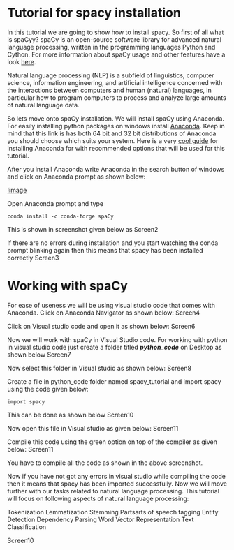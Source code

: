 # Tutorial for spacy installation
In this tutorial we are going to show how to install spacy. So first of all what is spaCyy? 
spaCy is an open-source software library for advanced natural language processing, written in the programming languages Python and Cython. For more information about spaCy usage and other features have a look [here](https://spacy.io/usage/spacy-101).

Natural language processing (NLP) is a subfield of linguistics, computer science, information engineering, and 
artificial intelligence concerned with the interactions between computers and human (natural) languages,
in particular how to program computers to process and analyze large amounts of natural language data. 

So lets move onto spaCy installation. We will install spaCy using Anaconda. 
For easily installing python packages on windows install [Anaconda](https://www.anaconda.com/distribution/). Keep in mind that this link is has both 64 bit and 32 bit
distributions of Anaconda you should choose which suits your system. Here is a very [cool guide](https://problemsolvingwithpython.com/01-Orientation/01.03-Installing-Anaconda-on-Windows/) 
for installing Anaconda for with recommended options that will be used for this tutorial. 

After you install Anaconda write Anaconda in the search button of windows and click on Anaconda prompt as shown below:

[!image](https://imgur.com/a/isQxaiq)


Open Anaconda prompt and type 

```
conda install -c conda-forge spaCy
```

This is shown in screenshot given below as 
Screen2

If there are no errors during installation and you start watching the conda prompt blinking again then this means that spacy has been installed correctly
Screen3

# Working with spaCy
For ease of useness we will be using visual studio code that comes with Anaconda. Click on Anaconda Navigator as shown below:
Screen4  

Click on Visual studio code and open it as shown below:
Screen6

Now we will work with spaCy in Visual Studio code. For working with python in visual studio code just create a folder titled ***python_code*** on Desktop as shown below
Screen7

Now select this folder in Visual studio as shown below:
Screen8

Create a file in python_code folder named spacy_tutorial and import spacy using the code given below:

```
import spacy
```

This can be done as shown below
Screen10

Now open this file in Visual studio as given below: 
Screen11


Compile this code using the green option on top of the compiler as given below:
Screen11

You have to compile all the code as shown in the above screenshot.

Now if you have not got any errors in visual studio while compiling the code then it means that spacy has been imported successfully. 
Now we will move further with our tasks related to natural language processing. This tutorial will focus on following aspects of natural language processing:

Tokenization
Lemmatization
Stemming
Partsarts of speech tagging
Entity Detection
Dependency Parsing
Word Vector Representation
Text Classification

Screen10

